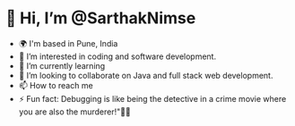 # 👋 Hi, I’m @SarthakNimse


- 🌍 I'm based in Pune, India
- 👀 I’m interested in coding and software development.
- 🌱 I’m currently learning 
- 💞️ I’m looking to collaborate on Java and full stack web development.
- 📫 How to reach me 
- ⚡ Fun fact: Debugging is like being the detective in a crime movie where you are also the murderer!"🕵️‍♂️


